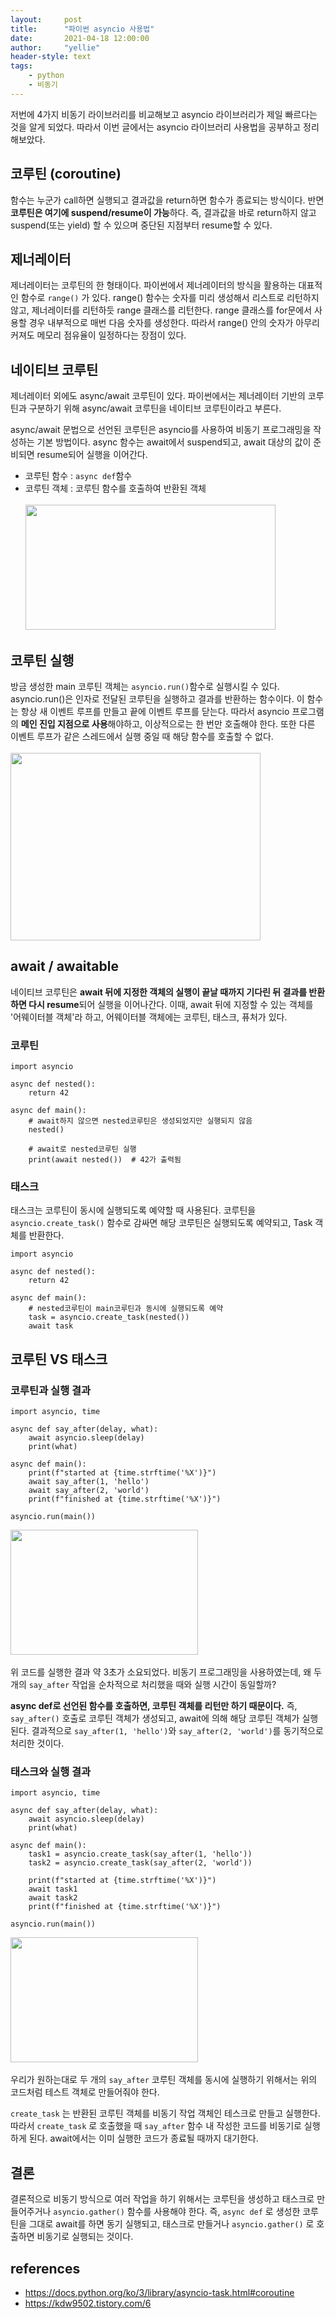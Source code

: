```yaml
---
layout:     post
title:      "파이썬 asyncio 사용법"
date:       2021-04-18 12:00:00
author:     "yellie"
header-style: text
tags:
    - python
    - 비동기
---
```


저번에 4가지 비동기 라이브러리를 비교해보고 asyncio 라이브러리가 제일 빠르다는 것을 알게 되었다. 따라서 이번 글에서는 asyncio 라이브러리 사용법을 공부하고 정리해보았다.

## 코루틴 (coroutine)
함수는 누군가 call하면 실행되고 결과값을 return하면 함수가 종료되는 방식이다. 반면 **코루틴은 여기에 suspend/resume이 가능**하다. 
즉, 결과값을 바로 return하지 않고 suspend(또는 yield) 할 수 있으며 중단된 지점부터 resume할 수 있다.

## 제너레이터
제너레이터는 코루틴의 한 형태이다. 파이썬에서 제너레이터의 방식을 활용하는 대표적인 함수로 `range()` 가 있다. range() 함수는 숫자를 미리 생성해서 리스트로 리턴하지 않고, 제너레이터를 리턴하듯 range 클래스를 리턴한다. 
range 클래스를 for문에서 사용할 경우 내부적으로 매번 다음 숫자를 생성한다. 따라서 range() 안의 숫자가 아무리 커져도 메모리 점유율이 일정하다는 장점이 있다.

## 네이티브 코루틴
제너레이터 외에도 async/await 코루틴이 있다. 파이썬에서는 제너레이터 기반의 코루틴과 구분하기 위해 async/await 코루틴을 네이티브 코루틴이라고 부른다.    

async/await 문법으로 선언된 코루틴은 asyncio를 사용하여 비동기 프로그래밍을 작성하는 기본 방법이다. async 함수는 await에서 suspend되고, await 대상의 값이 준비되면 resume되어 실행을 이어간다.
- 코루틴 함수 : `async def`함수
- 코루틴 객체 : 코루틴 함수를 호출하여 반환된 객체
<br><br><img src="https://user-images.githubusercontent.com/49056225/120583077-86ac1700-c468-11eb-91a3-d5e075456131.png" width="400" height="200"><br>

## 코루틴 실행
방금 생성한 main 코루틴 객체는 `asyncio.run()`함수로 실행시킬 수 있다. asyncio.run()은 인자로 전달된 코루틴을 실행하고 결과를 반환하는 함수이다. 
이 함수는 항상 새 이벤트 루프를 만들고 끝에 이벤트 루프를 닫는다. 따라서 asyncio 프로그램의 **메인 진입 지점으로 사용**해야하고, 이상적으로는 한 번만 호출해야 한다. 
또한 다른 이벤트 루프가 같은 스레드에서 실행 중일 때 해당 함수를 호출할 수 없다.
<br><br><img src="https://user-images.githubusercontent.com/49056225/120583441-31243a00-c469-11eb-9ec3-437c6ce386d6.png" width="400" height="300"><br>

## await / awaitable
네이티브 코루틴은 **await 뒤에 지정한 객체의 실행이 끝날 때까지 기다린 뒤 결과를 반환하면 다시 resume**되어 실행을 이어나간다. 
이때, await 뒤에 지정할 수 있는 객체를 '어웨이터블 객체'라 하고, 어웨이터블 객체에는 코루틴, 태스크, 퓨처가 있다.

### 코루틴
```
import asyncio

async def nested():
    return 42

async def main():
    # await하지 않으면 nested코루틴은 생성되었지만 실행되지 않음
    nested()

    # await로 nested코루틴 실행
    print(await nested())  # 42가 출력됨
```

### 태스크
태스크는 코루틴이 동시에 실행되도록 예약할 때 사용된다. 코루틴을 `asyncio.create_task()` 함수로 감싸면 해당 코루틴은 실행되도록 예약되고, Task 객체를 반환한다.
```
import asyncio

async def nested():
    return 42

async def main():
    # nested코루틴이 main코루틴과 동시에 실행되도록 예약
    task = asyncio.create_task(nested())
    await task
```

## 코루틴 VS 태스크
### 코루틴과 실행 결과
```
import asyncio, time

async def say_after(delay, what):
    await asyncio.sleep(delay)
    print(what)
    
async def main():
    print(f"started at {time.strftime('%X')}")
    await say_after(1, 'hello')
    await say_after(2, 'world')
    print(f"finished at {time.strftime('%X')}")
    
asyncio.run(main())
```
<img src="https://user-images.githubusercontent.com/49056225/120583613-88c2a580-c469-11eb-9d07-1650d52f390a.png" width="300" height="200"><br><br>
위 코드를 실행한 결과 약 3초가 소요되었다. 비동기 프로그래밍을 사용하였는데, 왜 두 개의 `say_after` 작업을 순차적으로 처리했을 때와 실행 시간이 동일할까?    

**async def로 선언된 함수를 호출하면, 코루틴 객체를 리턴만 하기 때문이다.** 즉, `say_after()` 호출로 코루틴 객체가 생성되고, await에 의해 해당 코루틴 객체가 실행된다. 
결과적으로 `say_after(1, 'hello')`와 `say_after(2, 'world')`를 동기적으로 처리한 것이다.

### 태스크와 실행 결과
```
import asyncio, time

async def say_after(delay, what):
    await asyncio.sleep(delay)
    print(what)
    
async def main():
    task1 = asyncio.create_task(say_after(1, 'hello'))
    task2 = asyncio.create_task(say_after(2, 'world'))
    
    print(f"started at {time.strftime('%X')}")
    await task1
    await task2
    print(f"finished at {time.strftime('%X')}")
    
asyncio.run(main())
```
<img src="https://user-images.githubusercontent.com/49056225/120583788-cf180480-c469-11eb-801f-579f8965d74c.png" width="300" height="200"><br><br>
우리가 원하는대로 두 개의 `say_after` 코루틴 객체를 동시에 실행하기 위해서는 위의 코드처럼 테스트 객체로 만들어줘야 한다.    

`create_task` 는 반환된 코루틴 객체를 비동기 작업 객체인 테스크로 만들고 실행한다. 따라서 `create_task` 로 호출했을 때 `say_after` 함수 내 작성한 코드를 비동기로 실행하게 된다. 
await에서는 이미 실행한 코드가 종료될 때까지 대기한다.

## 결론
결론적으로 비동기 방식으로 여러 작업을 하기 위해서는 코루틴을 생성하고 태스크로 만들어주거나 `asyncio.gather()` 함수를 사용해야 한다. 
즉, `async def` 로 생성한 코루틴을 그대로 await를 하면 동기 실행되고, 태스크로 만들거나 `asyncio.gather()` 로 호출하면 비동기로 실행되는 것이다.

## references
- <https://docs.python.org/ko/3/library/asyncio-task.html#coroutine>
- <https://kdw9502.tistory.com/6>

